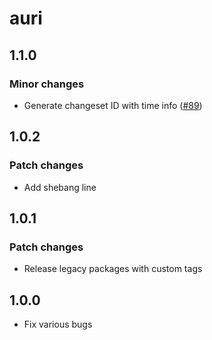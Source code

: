 # auri

## 1.1.0

### Minor changes

- Generate changeset ID with time info ([#89](https://github.com/pilcrowOnPaper/auri/pull/89))

## 1.0.2

### Patch changes

- Add shebang line

## 1.0.1

### Patch changes

- Release legacy packages with custom tags

## 1.0.0

- Fix various bugs
